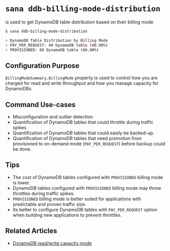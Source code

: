 # `sana ddb-billing-mode-distribution`

is used to get DynamoDB table distribution based on their billing mode

```sh
$ sana ddb-billing-mode-distribution

> DynamoDB Table Distribution by Billing Mode
> PAY_PER_REQUEST: 40 DynamoDB table (40.00%)
> PROVISIONED: 60 DynamoDB table (60.00%)
```

## Configuration Purpose

`BillingModeSummary.BillingMode` property is used to control how you are charged for read and write throughput and how you manage capacity for DynamoDBs.

## Command Use-cases

- Misconfiguration and outlier detection
- Quantification of DynamoDB tables that could throttle during traffic spikes
- Quantification of DynamoDB tables that could easily be backed-up.
- Quantification of DynamoDB tables that need promotion from provisioned to on-demand mode (`PAY_PER_REQUEST`) before backup could be done.

## Tips

- The cost of DynamoDB tables configured with `PROVISIONED` billing mode is lower.
- DynamoDB tables configured with `PROVISIONED` billing mode may throw throttles during traffic spikes.
- `PROVISIONED` billing mode is better suited for applications with predictable and proven traffic size.
- Its better to configure DynamoDB tables with `PAY_PER_REQUEST` option when building new applications to prevent throttles.

## Related Articles

- [DynamoDB read/write capacity mode](https://docs.aws.amazon.com/amazondynamodb/latest/developerguide/HowItWorks.ReadWriteCapacityMode.html)
